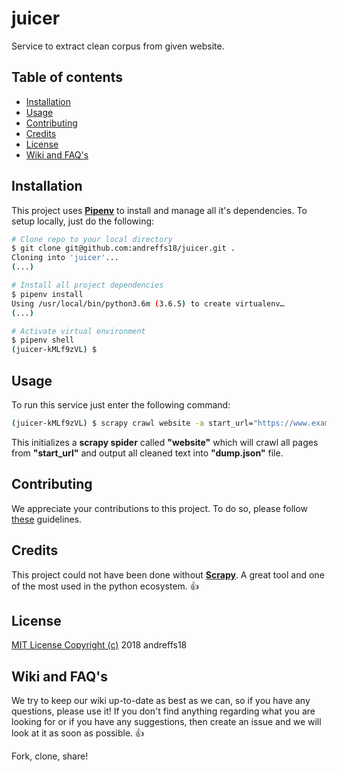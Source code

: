 # juicer

Service to extract clean corpus from given website.

## Table of contents

* [Installation](#installation)
* [Usage](#usage)
* [Contributing](#contributing)
* [Credits](#credits)
* [License](#license)
* [Wiki and FAQ's](#wiki-and-faqs)


## Installation
This project uses [**Pipenv**](https://pipenv.readthedocs.io/en/latest/) to install and manage all it's dependencies. 
To setup locally, just do the following:
```bash
# Clone repo to your local directory
$ git clone git@github.com:andreffs18/juicer.git .
Cloning into 'juicer'...
(...)

# Install all project dependencies
$ pipenv install
Using /usr/local/bin/python3.6m (3.6.5) to create virtualenv…
(...)

# Activate virtual environment
$ pipenv shell
(juicer-kMLf9zVL) $ 
```


## Usage

To run this service just enter the following command:

```bash
(juicer-kMLf9zVL) $ scrapy crawl website -a start_url="https://www.example.com/" -o dump.json
```

This initializes a **scrapy spider** called **"website"** which will crawl all pages from **"start_url"** and output all cleaned text into **"dump.json"** file.  

## Contributing

We appreciate your contributions to this project. To do so, please follow [these](CONTRIBUTING.md) guidelines.


## Credits

This project could not have been done without **[Scrapy](https://scrapy.org/)**. A great tool and one of the most used in the python ecosystem. :thumbsup:


## License

[MIT License Copyright (c)](/LICENSE.md) 2018 andreffs18


## Wiki and FAQ's

We try to keep our wiki up-to-date as best as we can, so if you have any questions, please use it! 
If you don't find anything regarding what you are looking for or if you have any suggestions, then create an issue and we will look at it as soon as possible. :+1:



Fork, clone, share! 
